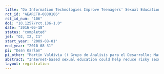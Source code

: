 ```yaml
---
title: "Do Information Technologies Improve Teenagers' Sexual Education? Evidence from a Randomized Evaluation in Colombia"
rct_id: "AEARCTR-0000106"
rct_id_num: "106"
doi: "10.1257/rct.106-1.0"
date: "2016-05-18"
status: "completed"
jel: "O2, I2, I1"
start_year: "2009-08-01"
end_year: "2010-08-31"
pi: "Dean Karlan"
pi_other: "Martin Valdivia () Grupo de Analisis para el Desarrollo; Marco Gonzalez-NavarroUniversity of Toronto, JPAL; Alberto ChongUniversity of Ottawa"
abstract: "Internet-based sexual education could help reduce risky sexual behavior among adolescents. Across public junior high schools in 21 Colombian cities, we conducted a randomized evaluation of a mandatory six-month internet-based sexual education course. Six months after finishing the course, we find a 0.4 standard deviation improvement in knowledge, a 0.2 standard deviation improvement in attitudes, and a nine percentage point increase in likelihood of redeeming vouchers for condoms. We find no evidence of spillovers to control classrooms within treatment schools, although treatment effects are enhanced when a larger share of a student's friends also takes the course."
layout: registration
---
```


